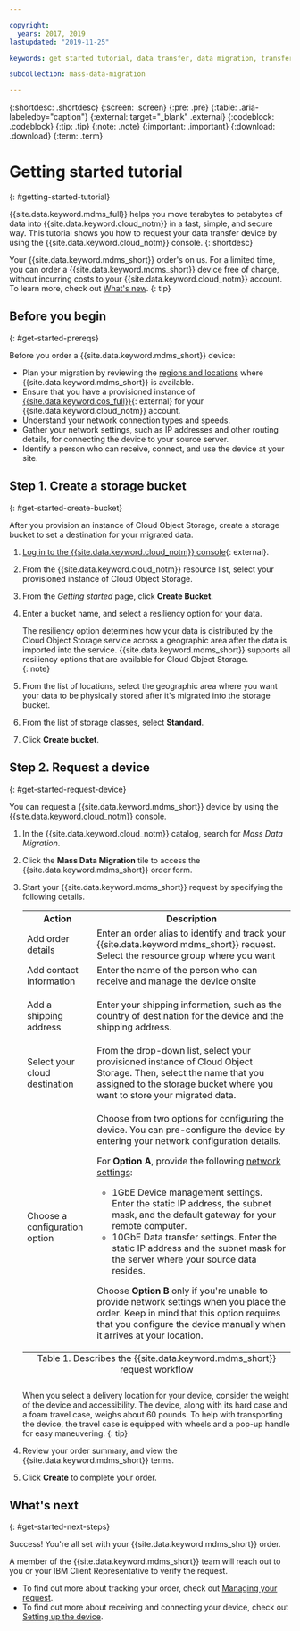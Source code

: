 ```yaml
---

copyright:
  years: 2017, 2019
lastupdated: "2019-11-25"

keywords: get started tutorial, data transfer, data migration, transfer data to cloud, migrate data, migrate data to cloud, Mass Data Migration

subcollection: mass-data-migration

---
```


{:shortdesc: .shortdesc}
{:screen: .screen}
{:pre: .pre}
{:table: .aria-labeledby="caption"}
{:external: target="_blank" .external}
{:codeblock: .codeblock}
{:tip: .tip}
{:note: .note}
{:important: .important}
{:download: .download}
{:term: .term}

# Getting started tutorial
{: #getting-started-tutorial}

{{site.data.keyword.mdms_full}} helps you move terabytes to petabytes of data into {{site.data.keyword.cloud_notm}} in a fast, simple, and secure way. This tutorial shows you how to request your data transfer device by using the {{site.data.keyword.cloud_notm}} console.
{: shortdesc}

Your {{site.data.keyword.mdms_short}} order's on us. For a limited time, you can order a {{site.data.keyword.mdms_short}} device free of charge, without incurring costs to your {{site.data.keyword.cloud_notm}} account. To learn more, check out [What's new](/docs/infrastructure/mass-data-migration?topic=mass-data-migration-releases).
{: tip}

## Before you begin
{: #get-started-prereqs}

Before you order a {{site.data.keyword.mdms_short}} device:

- Plan your migration by reviewing the [regions and locations](/docs/infrastructure/mass-data-migration?topic=mass-data-migration-regions) where {{site.data.keyword.mdms_short}} is available.
- Ensure that you have a provisioned instance of [{{site.data.keyword.cos_full}}](https://{DomainName}/catalog/services/cloud-object-storage){: external} for your {{site.data.keyword.cloud_notm}} account. 
- Understand your network connection types and speeds.
- Gather your network settings, such as IP addresses and other routing details, for connecting the device to your source server.
- Identify a person who can receive, connect, and use the device at your site.

## Step 1. Create a storage bucket
{: #get-started-create-bucket}

After you provision an instance of Cloud Object Storage, create a storage bucket to set a destination for your migrated data. 

1. [Log in to the {{site.data.keyword.cloud_notm}} console](https://{DomainName}/){: external}.
2. From the {{site.data.keyword.cloud_notm}} resource list, select your provisioned instance of Cloud Object Storage.
3. From the _Getting started_ page, click **Create Bucket**.
4. Enter a bucket name, and select a resiliency option for your data.
   
   The resiliency option determines how your data is distributed by the Cloud Object Storage service across a geographic area after the data is imported into the service. {{site.data.keyword.mdms_short}} supports all resiliency options that are available for Cloud Object Storage.  
   {: note}
5. From the list of locations, select the geographic area where you want your data to be physically stored after it's migrated into the storage bucket.
6. From the list of storage classes, select **Standard**.
7. Click **Create bucket**.

## Step 2. Request a device
{: #get-started-request-device}

You can request a {{site.data.keyword.mdms_short}} device by using the {{site.data.keyword.cloud_notm}} console.


1. In the {{site.data.keyword.cloud_notm}} catalog, search for _Mass Data Migration_.
2. Click the **Mass Data Migration** tile to access the {{site.data.keyword.mdms_short}} order form.
3. Start your {{site.data.keyword.mdms_short}} request by specifying the following details.

    <table>
      <tr>
        <th>Action</th>
        <th>Description</th>
      </tr>
      <tr>
        <td>Add order details</td>
        <td>Enter an order alias to identify and track your {{site.data.keyword.mdms_short}} request. Select the resource group where you want </td>
      </tr>
      <tr>
        <td>Add contact information</td>
        <td>Enter the name of the person who can receive and manage the device onsite</td>
      </tr>
      <tr>
        <td>Add a shipping address</td>
        <td>
          <p>Enter your shipping information, such as the country of destination for the device and the shipping address.</p>
        </td>
      </tr>
      <tr>
        <td>Select your cloud destination</td>
        <td>From the drop-down list, select your provisioned instance of Cloud Object Storage. Then, select the name that you assigned to the storage bucket where you want to store your migrated data.</td>
      </tr>
      <tr>
        <td>Choose a configuration option</td>
        <td>
          <p>Choose from two options for configuring the device. You can pre-configure the device by entering your network configuration details.</p>
          <p>For <strong>Option A</strong>, provide the following <a href="/docs/infrastructure/mass-data-migration?topic=mass-data-migration-device-overview#network-settings">network settings</a>:</p>
          <p>
            <ul>
              <li>1GbE Device management settings. Enter the static IP address, the subnet mask, and the default gateway for your remote computer.</li>
              <li>10GbE Data transfer settings. Enter the static IP address and the subnet mask for the server where your source data resides.</li>
            </ul>
          </p>
          <p class="important" data-content: "Important: ">Choose <strong>Option B</strong> only if you're unable to provide network settings when you place the order. Keep in mind that this option requires that you configure the device manually when it arrives at your location.</p>
        </td>
      </tr>
      <caption style="caption-side:bottom;">Table 1. Describes the {{site.data.keyword.mdms_short}} request workflow</caption>
    </table>

    When you select a delivery location for your device, consider the weight of the device and accessibility. The device, along with its hard case and a foam travel case, weighs about 60 pounds. To help with transporting the device, the travel case is equipped with wheels and a pop-up handle for easy maneuvering.
    {: tip}

4. Review your order summary, and view the {{site.data.keyword.mdms_short}} terms.
5. Click **Create** to complete your order. 

## What's next
{: #get-started-next-steps}

Success! You're all set with your {{site.data.keyword.mdms_short}} order.

A member of the {{site.data.keyword.mdms_short}} team will reach out to you or your IBM Client Representative to verify the request.

- To find out more about tracking your order, check out [Managing your request](/docs/infrastructure/mass-data-migration?topic=mass-data-migration-manage-request).
- To find out more about receiving and connecting your device, check out [Setting up the device](/docs/infrastructure/mass-data-migration?topic=mass-data-migration-device-overview).

